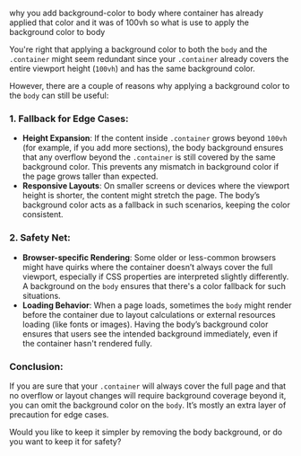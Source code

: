 why you add background-color to body where container has already applied that color and it was of 100vh so what is use to apply the background color to body


You're right that applying a background color to both the `body` and the `.container` might seem redundant since your `.container` already covers the entire viewport height (`100vh`) and has the same background color.

However, there are a couple of reasons why applying a background color to the `body` can still be useful:

### 1. **Fallback for Edge Cases:**
   - **Height Expansion**: If the content inside `.container` grows beyond `100vh` (for example, if you add more sections), the body background ensures that any overflow beyond the `.container` is still covered by the same background color. This prevents any mismatch in background color if the page grows taller than expected.
   - **Responsive Layouts**: On smaller screens or devices where the viewport height is shorter, the content might stretch the page. The body’s background color acts as a fallback in such scenarios, keeping the color consistent.

### 2. **Safety Net:**
   - **Browser-specific Rendering**: Some older or less-common browsers might have quirks where the container doesn’t always cover the full viewport, especially if CSS properties are interpreted slightly differently. A background on the `body` ensures that there's a color fallback for such situations.
   - **Loading Behavior**: When a page loads, sometimes the `body` might render before the container due to layout calculations or external resources loading (like fonts or images). Having the body’s background color ensures that users see the intended background immediately, even if the container hasn't rendered fully.

### Conclusion:
If you are sure that your `.container` will always cover the full page and that no overflow or layout changes will require background coverage beyond it, you can omit the background color on the `body`. It’s mostly an extra layer of precaution for edge cases.

Would you like to keep it simpler by removing the body background, or do you want to keep it for safety?

